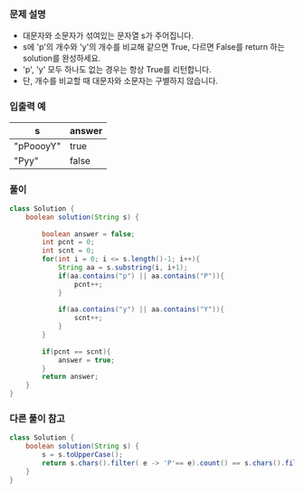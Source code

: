 ### 문제 설명 ###
- 대문자와 소문자가 섞여있는 문자열 s가 주어집니다. 
- s에 'p'의 개수와 'y'의 개수를 비교해 같으면 True, 다르면 False를 return 하는 solution를 완성하세요. 
- 'p', 'y' 모두 하나도 없는 경우는 항상 True를 리턴합니다.
- 단, 개수를 비교할 때 대문자와 소문자는 구별하지 않습니다.

### 입출력 예 ###
s |	answer
---- | ----
"pPoooyY" | true
"Pyy" |	false

### 풀이 ###
````java
class Solution {
    boolean solution(String s) {
        
        boolean answer = false;
        int pcnt = 0;
        int scnt = 0;
        for(int i = 0; i <= s.length()-1; i++){
            String aa = s.substring(i, i+1);
            if(aa.contains("p") || aa.contains("P")){
                pcnt++;
            }        
        
            if(aa.contains("y") || aa.contains("Y")){
                scnt++;
            }
        }        
        
        if(pcnt == scnt){
            answer = true;
        }   
        return answer;
    }
}
````


### 다른 풀이 참고 ###
````java
class Solution {
    boolean solution(String s) {
        s = s.toUpperCase();
        return s.chars().filter( e -> 'P'== e).count() == s.chars().filter( e -> 'Y'== e).count();
    }
}
````
